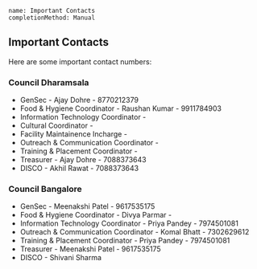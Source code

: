 ```ngMeta
name: Important Contacts
completionMethod: Manual
```

## Important Contacts
Here are some important contact numbers:

### Council Dharamsala
* GenSec - Ajay Dohre - 8770212379
* Food & Hygiene Coordinator - Raushan Kumar - 9911784903
* Information Technology Coordinator - 
* Cultural Coordinator - 
* Facility Maintainence Incharge - 
* Outreach & Communication Coordinator -
* Training & Placement Coordinator - 
* Treasurer - Ajay Dohre - 7088373643
* DISCO - Akhil Rawat - 7088373643


### Council Bangalore
* GenSec - Meenakshi Patel - 9617535175
* Food & Hygiene Coordinator - Divya Parmar - 
* Information Technology Coordinator - Priya Pandey - 7974501081
* Outreach & Communication Coordinator - Komal Bhatt - 7302629612
* Training & Placement Coordinator - Priya Pandey - 7974501081
* Treasurer - Meenakshi Patel - 9617535175
* DISCO - Shivani Sharma
